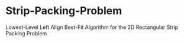 # Strip-Packing-Problem
Lowest-Level Left Align Best-Fit Algorithm for the 2D Rectangular Strip Packing Problem
